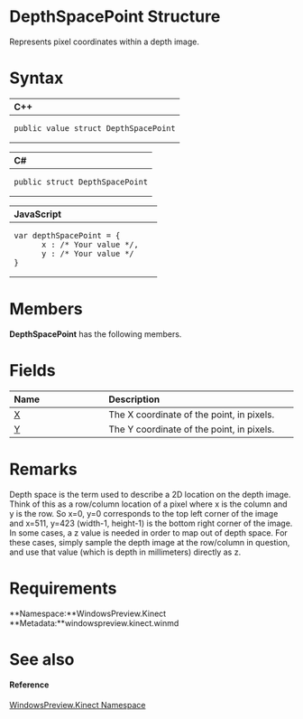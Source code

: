 DepthSpacePoint Structure  
=========================  

Represents pixel coordinates within a depth image. <span id="syntaxSection"></span>

Syntax  
======  

<table>
<colgroup>
<col width="100%" />
</colgroup>
<thead>
<tr class="header">
<th align="left">C++</th>
</tr>
</thead>
<tbody>
<tr class="odd">
<td align="left"><pre><code>public value struct DepthSpacePoint</code></pre></td>
</tr>
</tbody>
</table>

<table>
<colgroup>
<col width="100%" />
</colgroup>
<thead>
<tr class="header">
<th align="left">C#</th>
</tr>
</thead>
<tbody>
<tr class="odd">
<td align="left"><pre><code>public struct DepthSpacePoint</code></pre></td>
</tr>
</tbody>
</table>

<table>
<colgroup>
<col width="100%" />
</colgroup>
<thead>
<tr class="header">
<th align="left">JavaScript</th>
</tr>
</thead>
<tbody>
<tr class="odd">
<td align="left"><pre><code>var depthSpacePoint = {  
      x : /* Your value */,   
      y : /* Your value */  
}</code></pre></td>
</tr>
</tbody>
</table>

<span id="classMembersSection"></span>

Members  
=======  

**DepthSpacePoint** has the following members.  

<span id="publicfieldsSection"></span>

Fields  
======  

<table>
<colgroup>
<col width="30%" />
<col width="60%" />
</colgroup>
<thead>
<tr class="header">
<th align="left">Name</th>
<th align="left">Description</th>
</tr>
</thead>
<tbody>
<tr class="odd">
<td align="left"><a href="DepthSpacePoint_Structure/DepthSpacePoint_Fields/X_Field.md">X</a></td>
<td align="left">The X coordinate of the point, in pixels.</td>
</tr>
<tr class="even">
<td align="left"><a href="DepthSpacePoint_Structure/DepthSpacePoint_Fields/Y_Field.md">Y</a></td>
<td align="left">The Y coordinate of the point, in pixels.</td>
</tr>
</tbody>
</table>

<span id="remarks"></span>

Remarks  
=======  

Depth space is the term used to describe a 2D location on the depth image. Think of this as a row/column location of a pixel where x is the column and y is the row. So x=0, y=0 corresponds to the top left corner of the image and x=511, y=423 (width-1, height-1) is the bottom right corner of the image. In some cases, a z value is needed in order to map out of depth space. For these cases, simply sample the depth image at the row/column in question, and use that value (which is depth in millimeters) directly as z.  

<span id="requirements"></span>

Requirements  
============  

**Namespace:**WindowsPreview.Kinect  
**Metadata:**windowspreview.kinect.winmd  

<span id="ID4E3"></span>

See also  
========  

<span id="ID4E5"></span>
#### Reference  

[WindowsPreview.Kinect Namespace](../Kinect.md)  



<!--Please do not edit the data in the comment block below.-->
<!--
TOCTitle : DepthSpacePoint Structure
RLTitle : DepthSpacePoint Structure
KeywordK : DepthSpacePoint structure, about
HelpPriority : 2
TopicType : apiref
KeywordF : WindowsPreview.Kinect.DepthSpacePoint
KeywordF : DepthSpacePoint
KeywordF : WindowsPreview.Kinect.DepthSpacePoint
KeywordA : T:WindowsPreview.Kinect.DepthSpacePoint
AssetID : T:WindowsPreview.Kinect.DepthSpacePoint
Locale : en-us
CommunityContent : 1
APIType : Managed
APILocation : windowspreview.kinect.winmd
APIName : WindowsPreview.Kinect.DepthSpacePoint
TargetOS : Windows
TopicType : kbSyntax
DevLang : VB
DevLang : CSharp
DevLang : JavaScript
DevLang : C++
DocSet : K4Wv2
ProjType : K4Wv2Proj
Technology : Kinect for Windows
Product : Kinect for Windows SDK v2
productversion : 20
-->
